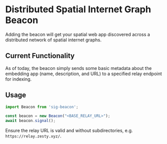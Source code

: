 # Distributed Spatial Internet Graph Beacon

Adding the beacon will get your spatial web app discovered across a distributed network of spatial internet graphs.

## Current Functionality

As of today, the beacon simply sends some basic metadata about the embedding app (name, description, and URL) to a specified relay endpoint for indexing.

## Usage

```js
import Beacon from 'sig-beacon';

const beacon = new Beacon("<BASE_RELAY_URL>");
await beacon.signal();
```

Ensure the relay URL is valid and without subdirectories, e.g. `https://relay.zesty.xyz/`.
